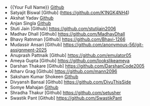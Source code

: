 - {{Your Full Name}} [Github](https://github.com/kaurjasleen240305)
- Satyajit Biswal [Github] (https://github.com/K1NGK4NH4)
- Akshat Yadav [Github](https://github.com/Akshat1276)
- Anjan Singla [Github](https://github.com/AnjanSingla)
- Stuti Jain [Github] https://github.com/stutijain2006
- Madhav Dhall [Github] https://github.com/MadhavDhall
- Bhavy Ratnman [Github] https://github.com/Bhavi-1266
- Mudassir Ansari [Github] https://github.com/anonymous-56/git-assignment-2025
- Anuprash Pattnaik [Github] https://github.com/emulator05
- Ameya Gupta [Github]  https://github.com/lookslikeameya
- Darshan Thakare [Github] https://github.com/DarshanCode2005
- Atharv Grag [Github] https://github.com/mann2096
- Saksham Kumar Shokeen [Github](https://github.com/sakshamshokeen7)
- Divyansh Bansal [Github] https://github.com/DivuThisSide
- Somye Mahajan [Github](https://github.com/sommye-ctr)
- Shradha Thakur [Github] https://github.com/setusher
- Swastik Pant [Github] https://github.com/SwastikPant
